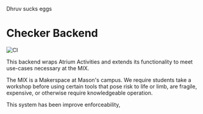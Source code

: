 
Dhruv sucks eggs

# Checker Backend

![CI](https://ci.apps.dgramop.xyz/api/v1/teams/main/pipelines/checker/jobs/checker_backend/badge)

This backend wraps Atrium Activities and extends its functionality to meet use-cases necessary at the MIX. 

The MIX is a Makerspace at Mason's campus. We require students take a workshop before using certain tools that pose risk to life or limb, are fragile, expensive, or otherwise require knowledgeable operation.

This system has been improve enforceability, 

